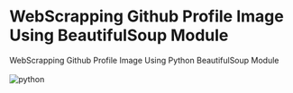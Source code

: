 # WebScrapping Github Profile Image Using BeautifulSoup Module
WebScrapping Github Profile Image Using Python BeautifulSoup Module
<br/><br/>
![python](https://badges.aleen42.com/src/python.svg)
